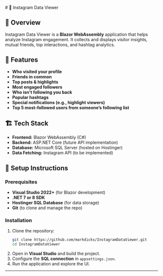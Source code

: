﻿﻿# 📸 Instagram Data Viewer  

## 📌 Overview  
Instagram Data Viewer is a **Blazor WebAssembly** application that helps analyze Instagram engagement. It collects and displays visitor insights, mutual friends, top interactions, and hashtag analytics.  

## 🚀 Features  
- **Who visited your profile**  
- **Friends in common**  
- **Top posts & highlights**  
- **Most engaged followers**  
- **Who isn't following you back**  
- **Popular hashtags**  
- **Special notifications (e.g., highlight viewers)**  
- **Top 5 most-followed users from someone’s following list**  

## 🏗️ Tech Stack  
- **Frontend:** Blazor WebAssembly (C#)  
- **Backend:** ASP.NET Core (future API implementation)  
- **Database:** Microsoft SQL Server (hosted on Hostinger)  
- **Data Fetching:** Instagram API (to be implemented)  

## 🔧 Setup Instructions  
### Prerequisites  
- **Visual Studio 2022+** (for Blazor development)  
- **.NET 7 or 8 SDK**  
- **Hostinger SQL Database** (for data storage)  
- **Git** (to clone and manage the repo)  

### Installation  
1. Clone the repository:  
   ```sh
   git clone https://github.com/markdicks/InstagramDataViewer.git
   cd InstagramDataViewer
   ```
2. Open in **Visual Studio** and build the project.  
3. Configure the **SQL connection** in `appsettings.json`.  
4. Run the application and explore the UI.  

---